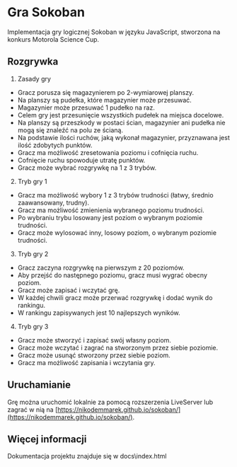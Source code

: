 
# Gra Sokoban

  

Implementacja gry logicznej Sokoban w języku JavaScript, stworzona na konkurs Motorola Science Cup.

  

## Rozgrywka

  

1. Zasady gry

* Gracz porusza się magazynierem po 2-wymiarowej planszy.
* Na planszy są pudełka, które magazynier może przesuwać.
* Magazynier może przesuwać 1 pudełko na raz.
* Celem gry jest przesunięcie wszystkich pudełek na miejsca docelowe.
* Na planszy są przeszkody w postaci ścian, magazynier ani pudełka nie mogą się znaleźć na polu ze ścianą.
* Na podstawie ilości ruchów, jaką wykonał magazynier, przyznawana jest ilość zdobytych punktów.
* Gracz ma możliwość zresetowania poziomu i cofnięcia ruchu.
* Cofnięcie ruchu spowoduje utratę punktów.
* Gracz może wybrać rozgrywkę na 1 z 3 trybów.

2. Tryb gry 1
* Gracz ma możliwość wybory 1 z 3 trybów trudności (łatwy,  średnio zaawansowany, trudny).
* Gracz ma możliwość zmienienia wybranego poziomu trudności.
* Po wybraniu trybu losowany jest poziom o wybranym poziomie trudności.
* Gracz może wylosować inny, losowy poziom, o wybranym poziomie trudności.

3. Tryb gry 2
* Gracz zaczyna rozgrywkę na pierwszym z 20 poziomów.
* Aby przejść do następnego poziomu, gracz musi wygrać obecny poziom.
* Gracz może zapisać i wczytać grę.
* W każdej chwili gracz może przerwać rozgrywkę i dodać wynik do rankingu.
* W rankingu zapisywanych jest 10 najlepszych wyników.

4. Tryb gry 3
* Gracz może stworzyć i zapisać swój własny poziom.
* Gracz może wczytać i zagrać na stworzonym przez siebie poziomie.
* Gracz może usunąć stworzony przez siebie poziom.
* Gracz ma możliwość zapisania i wczytania gry.



## Uruchamianie
Grę można uruchomić lokalnie za pomocą rozszerzenia LiveServer lub zagrać w nią na [https://nikodemmarek.github.io/sokoban/](https://nikodemmarek.github.io/sokoban/).

## Więcej informacji
Dokumentacja projektu znajduje się w docs\index.html